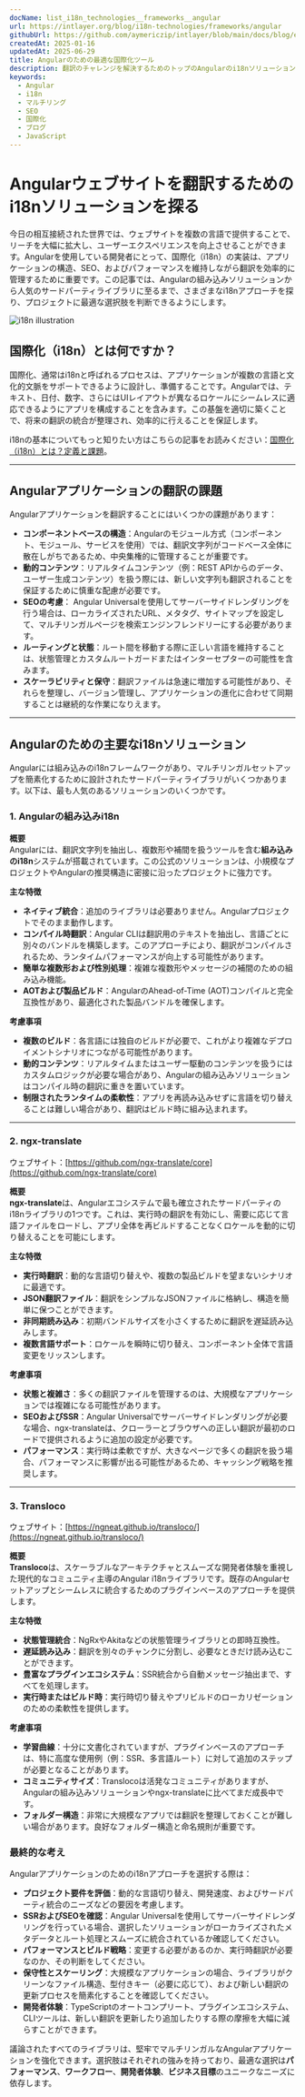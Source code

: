 ```yaml
---
docName: list_i18n_technologies__frameworks__angular
url: https://intlayer.org/blog/i18n-technologies/frameworks/angular
githubUrl: https://github.com/aymericzip/intlayer/blob/main/docs/blog/en/list_i18n_technologies/frameworks/angular.md
createdAt: 2025-01-16
updatedAt: 2025-06-29
title: Angularのための最適な国際化ツール
description: 翻訳のチャレンジを解決するためのトップのAngularのi18nソリューションを発見し、SEOを向上させ、グローバルなウェブエクスペリエンスを提供する。
keywords:
  - Angular
  - i18n
  - マルチリング
  - SEO
  - 国際化
  - ブログ
  - JavaScript
---
```


# Angularウェブサイトを翻訳するためのi18nソリューションを探る

今日の相互接続された世界では、ウェブサイトを複数の言語で提供することで、リーチを大幅に拡大し、ユーザーエクスペリエンスを向上させることができます。Angularを使用している開発者にとって、国際化（i18n）の実装は、アプリケーションの構造、SEO、およびパフォーマンスを維持しながら翻訳を効率的に管理するために重要です。この記事では、Angularの組み込みソリューションから人気のサードパーティライブラリに至るまで、さまざまなi18nアプローチを探り、プロジェクトに最適な選択肢を判断できるようにします。

![i18n illustration](https://github.com/aymericzip/intlayer/blob/main/docs/blog/assets/i18n.webp)

## 国際化（i18n）とは何ですか？

国際化、通常はi18nと呼ばれるプロセスは、アプリケーションが複数の言語と文化的文脈をサポートできるように設計し、準備することです。Angularでは、テキスト、日付、数字、さらにはUIレイアウトが異なるロケールにシームレスに適応できるようにアプリを構成することを含みます。この基盤を適切に築くことで、将来の翻訳の統合が整理され、効率的に行えることを保証します。

i18nの基本についてもっと知りたい方はこちらの記事をお読みください：[国際化（i18n）とは？定義と課題](https://github.com/aymericzip/intlayer/blob/main/docs/blog/ja/what_is_internationalization.md)。

---

## Angularアプリケーションの翻訳の課題

Angularアプリケーションを翻訳することにはいくつかの課題があります：

- **コンポーネントベースの構造**：Angularのモジュール方式（コンポーネント、モジュール、サービスを使用）では、翻訳文字列がコードベース全体に散在しがちであるため、中央集権的に管理することが重要です。
- **動的コンテンツ**：リアルタイムコンテンツ（例：REST APIからのデータ、ユーザー生成コンテンツ）を扱う際には、新しい文字列も翻訳されることを保証するために慎重な配慮が必要です。
- **SEOの考慮**： Angular Universalを使用してサーバーサイドレンダリングを行う場合は、ローカライズされたURL、メタタグ、サイトマップを設定して、マルチリンガルページを検索エンジンフレンドリーにする必要があります。
- **ルーティングと状態**：ルート間を移動する際に正しい言語を維持することは、状態管理とカスタムルートガードまたはインターセプターの可能性を含みます。
- **スケーラビリティと保守**：翻訳ファイルは急速に増加する可能性があり、それらを整理し、バージョン管理し、アプリケーションの進化に合わせて同期することは継続的な作業になりえます。

---

## Angularのための主要なi18nソリューション

Angularには組み込みのi18nフレームワークがあり、マルチリンガルセットアップを簡素化するために設計されたサードパーティライブラリがいくつかあります。以下は、最も人気のあるソリューションのいくつかです。

### 1. Angularの組み込みi18n

**概要**  
Angularには、翻訳文字列を抽出し、複数形や補間を扱うツールを含む**組み込みのi18n**システムが搭載されています。この公式のソリューションは、小規模なプロジェクトやAngularの推奨構造に密接に沿ったプロジェクトに強力です。

**主な特徴**

- **ネイティブ統合**：追加のライブラリは必要ありません。Angularプロジェクトでそのまま動作します。
- **コンパイル時翻訳**：Angular CLIは翻訳用のテキストを抽出し、言語ごとに別々のバンドルを構築します。このアプローチにより、翻訳がコンパイルされるため、ランタイムパフォーマンスが向上する可能性があります。
- **簡単な複数形および性別処理**：複雑な複数形やメッセージの補間のための組み込み機能。
- **AOTおよび製品ビルド**：AngularのAhead-of-Time (AOT)コンパイルと完全互換性があり、最適化された製品バンドルを確保します。

**考慮事項**

- **複数のビルド**：各言語には独自のビルドが必要で、これがより複雑なデプロイメントシナリオにつながる可能性があります。
- **動的コンテンツ**：リアルタイムまたはユーザー駆動のコンテンツを扱うにはカスタムロジックが必要な場合があり、Angularの組み込みソリューションはコンパイル時の翻訳に重きを置いています。
- **制限されたランタイムの柔軟性**：アプリを再読み込みせずに言語を切り替えることは難しい場合があり、翻訳はビルド時に組み込まれます。

---

### 2. ngx-translate

ウェブサイト：[https://github.com/ngx-translate/core](https://github.com/ngx-translate/core)

**概要**  
**ngx-translate**は、Angularエコシステムで最も確立されたサードパーティのi18nライブラリの1つです。これは、実行時の翻訳を有効にし、需要に応じて言語ファイルをロードし、アプリ全体を再ビルドすることなくロケールを動的に切り替えることを可能にします。

**主な特徴**

- **実行時翻訳**：動的な言語切り替えや、複数の製品ビルドを望まないシナリオに最適です。
- **JSON翻訳ファイル**：翻訳をシンプルなJSONファイルに格納し、構造を簡単に保つことができます。
- **非同期読み込み**：初期バンドルサイズを小さくするために翻訳を遅延読み込みします。
- **複数言語サポート**：ロケールを瞬時に切り替え、コンポーネント全体で言語変更をリッスンします。

**考慮事項**

- **状態と複雑さ**：多くの翻訳ファイルを管理するのは、大規模なアプリケーションでは複雑になる可能性があります。
- **SEOおよびSSR**：Angular Universalでサーバーサイドレンダリングが必要な場合、ngx-translateは、クローラーとブラウザへの正しい翻訳が最初のロードで提供されるように追加の設定が必要です。
- **パフォーマンス**：実行時は柔軟ですが、大きなページで多くの翻訳を扱う場合、パフォーマンスに影響が出る可能性があるため、キャッシング戦略を推奨します。

---

### 3. Transloco

ウェブサイト：[https://ngneat.github.io/transloco/](https://ngneat.github.io/transloco/)

**概要**  
**Transloco**は、スケーラブルなアーキテクチャとスムーズな開発者体験を重視した現代的なコミュニティ主導のAngular i18nライブラリです。既存のAngularセットアップとシームレスに統合するためのプラグインベースのアプローチを提供します。

**主な特徴**

- **状態管理統合**：NgRxやAkitaなどの状態管理ライブラリとの即時互換性。
- **遅延読み込み**：翻訳を別々のチャンクに分割し、必要なときだけ読み込むことができます。
- **豊富なプラグインエコシステム**：SSR統合から自動メッセージ抽出まで、すべてを処理します。
- **実行時またはビルド時**：実行時切り替えやプリビルドのローカリゼーションのための柔軟性を提供します。

**考慮事項**

- **学習曲線**：十分に文書化されていますが、プラグインベースのアプローチは、特に高度な使用例（例：SSR、多言語ルート）に対して追加のステップが必要となることがあります。
- **コミュニティサイズ**：Translocoは活発なコミュニティがありますが、Angularの組み込みソリューションやngx-translateに比べてまだ成長中です。
- **フォルダー構造**：非常に大規模なアプリでは翻訳を整理しておくことが難しい場合があります。良好なフォルダー構造と命名規則が重要です。

### 最終的な考え

Angularアプリケーションのためのi18nアプローチを選択する際は：

- **プロジェクト要件を評価**：動的な言語切り替え、開発速度、およびサードパーティ統合のニーズなどの要因を考慮します。
- **SSRおよびSEOを確認**：Angular Universalを使用してサーバーサイドレンダリングを行っている場合、選択したソリューションがローカライズされたメタデータとルート処理とスムーズに統合されているか確認してください。
- **パフォーマンスとビルド戦略**：変更する必要があるのか、実行時翻訳が必要なのか、その判断をしてください。
- **保守性とスケーリング**：大規模なアプリケーションの場合、ライブラリがクリーンなファイル構造、型付きキー（必要に応じて）、および新しい翻訳の更新プロセスを簡素化することを確認してください。
- **開発者体験**：TypeScriptのオートコンプリート、プラグインエコシステム、CLIツールは、新しい翻訳を更新したり追加したりする際の摩擦を大幅に減らすことができます。

議論されたすべてのライブラリは、堅牢でマルチリンガルなAngularアプリケーションを強化できます。選択肢はそれぞれの強みを持っており、最適な選択は**パフォーマンス**、**ワークフロー**、**開発者体験**、**ビジネス目標**のユニークなニーズに依存します。
